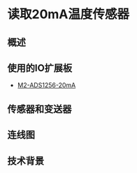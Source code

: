 # 读取20mA温度传感器
## 概述
## 使用的IO扩展板
- [M2-ADS1256-20mA](https://github.com/modular2/modular-2/blob/master/hardware/M2-ADS1256-20mA.md)
## 传感器和变送器
## 连线图
## 技术背景